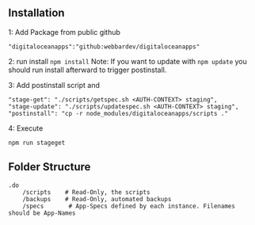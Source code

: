 ## Installation

1: Add Package from public github 
````
"digitaloceanapps":"github:webbardev/digitaloceanapps"
````

2: run install
``npm install``
Note: If you want to update with ``npm update`` you should run install afterward to trigger postinstall.

3: Add postinstall script and
````
"stage-get": "./scripts/getspec.sh <AUTH-CONTEXT> staging",
"stage-update": "./scripts/updatespec.sh <AUTH-CONTEXT> staging",
"postinstall": "cp -r node_modules/digitaloceanapps/scripts ."
````

4: Execute
````
npm run stageget
````

## Folder Structure
````
.do
    /scripts    # Read-Only, the scripts
    /backups    # Read-Only, automated backups
    /specs       # App-Specs defined by each instance. Filenames should be App-Names
````

